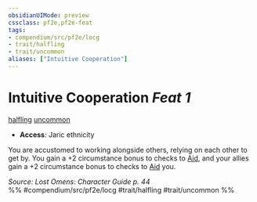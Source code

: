 ```yaml
---
obsidianUIMode: preview
cssclass: pf2e,pf2e-feat
tags:
- compendium/src/pf2e/locg
- trait/halfling
- trait/uncommon
aliases: ["Intuitive Cooperation"]
---
```

# Intuitive Cooperation  *Feat 1*  
[halfling](halfling.md "Halfling Ancestry & Heritage Trait")  [uncommon](uncommon.md "Uncommon Rarity Trait")  

- **Access**: Jaric ethnicity

You are accustomed to working alongside others, relying on each other to get by. You gain a +2 circumstance bonus to checks to [Aid](aid.md), and your allies gain a +2 circumstance bonus to checks to [Aid](aid.md) you.

*Source: Lost Omens: Character Guide p. 44*  
%% #compendium/src/pf2e/locg #trait/halfling #trait/uncommon %%